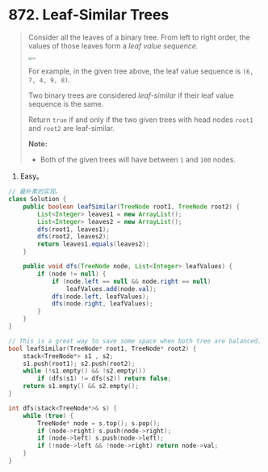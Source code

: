 # 872. Leaf-Similar Trees

> Consider all the leaves of a binary tree. From left to right order, the values of those leaves form a *leaf value sequence.*
>
> <img src="https://s3-lc-upload.s3.amazonaws.com/uploads/2018/07/16/tree.png" alt="img" style="zoom:33%;" />
>
> For example, in the given tree above, the leaf value sequence is `(6, 7, 4, 9, 8)`.
>
> Two binary trees are considered *leaf-similar* if their leaf value sequence is the same.
>
> Return `true` if and only if the two given trees with head nodes `root1` and `root2` are leaf-similar.
>
> **Note:**
>
> - Both of the given trees will have between `1` and `100` nodes.

1. Easy。

```java
// 最朴素的实现。
class Solution {
    public boolean leafSimilar(TreeNode root1, TreeNode root2) {
        List<Integer> leaves1 = new ArrayList();
        List<Integer> leaves2 = new ArrayList();
        dfs(root1, leaves1);
        dfs(root2, leaves2);
        return leaves1.equals(leaves2);
    }

    public void dfs(TreeNode node, List<Integer> leafValues) {
        if (node != null) {
            if (node.left == null && node.right == null)
                leafValues.add(node.val);
            dfs(node.left, leafValues);
            dfs(node.right, leafValues);
        }
    }
}
```

```cpp
// This is a great way to save some space when both tree are balanced. However, the description does not mention that trees are balanced trees. So the worst space complexity should be O(Height of T1 + Height of T2) considering the trees may be straight lists in worst case.
bool leafSimilar(TreeNode* root1, TreeNode* root2) {
    stack<TreeNode*> s1 , s2;
    s1.push(root1); s2.push(root2);
    while (!s1.empty() && !s2.empty())
        if (dfs(s1) != dfs(s2)) return false;
    return s1.empty() && s2.empty();
}

int dfs(stack<TreeNode*>& s) {
    while (true) {
        TreeNode* node = s.top(); s.pop();
        if (node->right) s.push(node->right);
        if (node->left) s.push(node->left);
        if (!node->left && !node->right) return node->val;
    }
}
```

